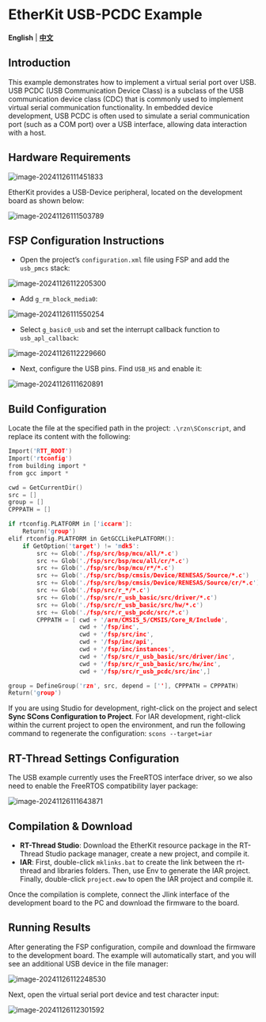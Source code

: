 # EtherKit USB-PCDC Example

**English** | [**中文**](./README_zh.md)

## Introduction

This example demonstrates how to implement a virtual serial port over USB. USB PCDC (USB Communication Device Class) is a subclass of the USB communication device class (CDC) that is commonly used to implement virtual serial communication functionality. In embedded device development, USB PCDC is often used to simulate a serial communication port (such as a COM port) over a USB interface, allowing data interaction with a host.

## Hardware Requirements

![image-20241126111451833](figures/image-20241126111451833.png)

EtherKit provides a USB-Device peripheral, located on the development board as shown below:

![image-20241126111503789](figures/image-20241126111503789.png)

## FSP Configuration Instructions

* Open the project’s `configuration.xml` file using FSP and add the `usb_pmcs` stack:

![image-20241126112205300](figures/image-20241126112205300.png)

* Add `g_rm_block_media0`:

![image-20241126111550254](figures/image-20241126111550254.png)

* Select `g_basic0_usb` and set the interrupt callback function to `usb_apl_callback`:

![image-20241126112229660](figures/image-20241126112229660.png)

* Next, configure the USB pins. Find `USB_HS` and enable it:

![image-20241126111620891](figures/image-20241126111620891.png)

## Build Configuration

Locate the file at the specified path in the project: `.\rzn\SConscript`, and replace its content with the following:

```c
Import('RTT_ROOT')
Import('rtconfig')
from building import *
from gcc import *

cwd = GetCurrentDir()
src = []
group = []
CPPPATH = []

if rtconfig.PLATFORM in ['iccarm']:
    Return('group')
elif rtconfig.PLATFORM in GetGCCLikePLATFORM():
    if GetOption('target') != 'mdk5':
        src += Glob('./fsp/src/bsp/mcu/all/*.c')
        src += Glob('./fsp/src/bsp/mcu/all/cr/*.c')
        src += Glob('./fsp/src/bsp/mcu/r*/*.c')
        src += Glob('./fsp/src/bsp/cmsis/Device/RENESAS/Source/*.c')
        src += Glob('./fsp/src/bsp/cmsis/Device/RENESAS/Source/cr/*.c')
        src += Glob('./fsp/src/r_*/*.c')
        src += Glob('./fsp/src/r_usb_basic/src/driver/*.c')
        src += Glob('./fsp/src/r_usb_basic/src/hw/*.c')
        src += Glob('./fsp/src/r_usb_pcdc/src/*.c')
        CPPPATH = [ cwd + '/arm/CMSIS_5/CMSIS/Core_R/Include',
                    cwd + '/fsp/inc',
                    cwd + '/fsp/src/inc',
                    cwd + '/fsp/inc/api',
                    cwd + '/fsp/inc/instances',
                    cwd + '/fsp/src/r_usb_basic/src/driver/inc',
                    cwd + '/fsp/src/r_usb_basic/src/hw/inc',
                    cwd + '/fsp/src/r_usb_pcdc/src/inc',]

group = DefineGroup('rzn', src, depend = [''], CPPPATH = CPPPATH)
Return('group')
```

If you are using Studio for development, right-click on the project and select **Sync SCons Configuration to Project**.
 For IAR development, right-click within the current project to open the environment, and run the following command to regenerate the configuration:
 `scons --target=iar`

## RT-Thread Settings Configuration

The USB example currently uses the FreeRTOS interface driver, so we also need to enable the FreeRTOS compatibility layer package:

![image-20241126111643871](figures/image-20241126111643871.png)

## Compilation & Download

* **RT-Thread Studio**: Download the EtherKit resource package in the RT-Thread Studio package manager, create a new project, and compile it.
* **IAR**: First, double-click `mklinks.bat` to create the link between the rt-thread and libraries folders. Then, use Env to generate the IAR project. Finally, double-click `project.eww` to open the IAR project and compile it.

Once the compilation is complete, connect the Jlink interface of the development board to the PC and download the firmware to the board.

## Running Results

After generating the FSP configuration, compile and download the firmware to the development board. The example will automatically start, and you will see an additional USB device in the file manager:

![image-20241126112248530](figures/image-20241126112248530.png)

Next, open the virtual serial port device and test character input:

![image-20241126112301592](figures/image-20241126112301592.png)